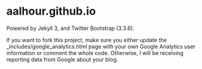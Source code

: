 # aalhour.github.io

Powered by Jekyll 3, and Twitter Bootstrap (3.3.6).

If you want to fork this project, make sure you either update the _includes/google_analytics.html page with your own Google Analytics user information or comment the whole code. Otherwise, I will be receiving reporting data from Google about your blog.
